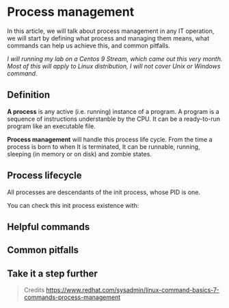 # Process management

In this article, we will talk about process management in any IT operation, we will start by defining what process and managing them means, what commands can help us achieve this, and common pitfalls.

*I will running my lab on a Centos 9 Stream, which came out this very month. Most of this will apply to Linux distribution, I will not cover Unix or Windows command.*

## Definition

__A process__ is any active (i.e. running) instance of a program. A program is a sequence of instructions understanble by the CPU. It can be a ready-to-run program like an executable file.

__Process management__ will handle this process life cycle. From the time a process is born to when It is terminated, It can be runnable, running, sleeping (in memory or on disk) and zombie states.

## Process lifecycle

All processes are descendants of the init process, whose PID is one.

You can check this init process existence with:


## Helpful commands


## Common pitfalls


## Take it a step further




> Credits
> https://www.redhat.com/sysadmin/linux-command-basics-7-commands-process-management
>
>
>
>
